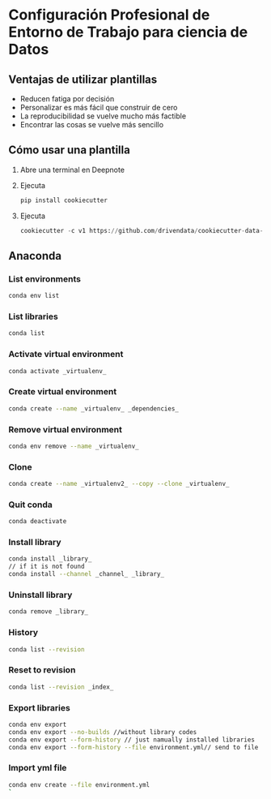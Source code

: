 # Configuración Profesional de Entorno de Trabajo para ciencia de Datos

## Ventajas de utilizar plantillas

* Reducen fatiga por decisión
* Personalizar es más fácil que construir de cero
* La reproducibilidad se vuelve mucho más factible
* Encontrar las cosas se vuelve más sencillo

## Cómo usar una plantilla

1. Abre una terminal en Deepnote
2. Ejecuta

    ```python
    pip install cookiecutter
    ```

3. Ejecuta

    ```python
    cookiecutter -c v1 https://github.com/drivendata/cookiecutter-data-science
    ```

## Anaconda

### List environments

```bash
conda env list
```

### List libraries

```bash
conda list
```

### Activate virtual environment

```bash
conda activate _virtualenv_
```

### Create virtual environment

```bash
conda create --name _virtualenv_ _dependencies_
```

### Remove virtual environment

```bash
conda env remove --name _virtualenv_
```

### Clone

```bash
conda create --name _virtualenv2_ --copy --clone _virtualenv_
```

### Quit conda

```bash
conda deactivate
```

### Install library

```bash
conda install _library_
// if it is not found
conda install --channel _channel_ _library_
```

### Uninstall library

```bash
conda remove _library_
```

### History

```bash
conda list --revision 
```

### Reset to revision

```bash
conda list --revision _index_
```

### Export libraries

```bash
conda env export 
conda env export --no-builds //without library codes
conda env export --form-history // just namually installed libraries
conda env export --form-history --file environment.yml// send to file
```

### Import yml file

```bash
conda env create --file environment.yml
`
